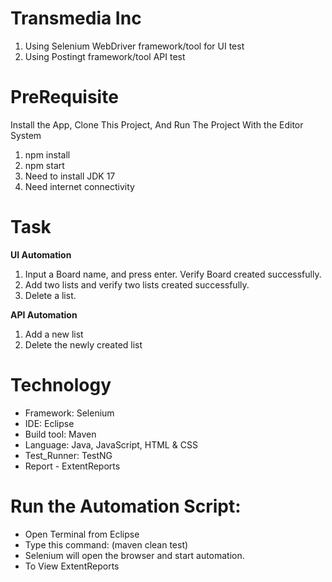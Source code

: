 <h1 align="left">Transmedia Inc</h1>

1. Using Selenium WebDriver framework/tool for UI test
2. Using Postingt framework/tool API test


<h1 align="left">PreRequisite</h1>

 Install the App, Clone This Project, And Run The Project With the Editor System

1. npm install
2. npm start
3. Need to install JDK 17
4. Need internet connectivity

<h1 align="left">Task</h1>

**UI Automation**

1. Input a Board name, and press enter. Verify Board created successfully.
2. Add two lists and verify two lists created successfully.
3. Delete a list.
   
**API Automation**

1. Add a new list
2. Delete the newly created list

<h1 align="left">Technology</h1>

- Framework: Selenium
- IDE: Eclipse
- Build tool: Maven
- Language: Java, JavaScript, HTML & CSS
- Test_Runner: TestNG
- Report - ExtentReports

<h1 align="left">Run the Automation Script:</h1>

- Open Terminal from Eclipse
- Type this command: (maven clean test)
- Selenium will open the browser and start automation.
- To View ExtentReports
